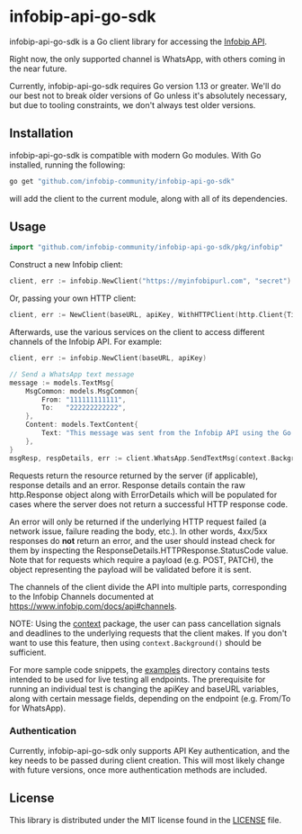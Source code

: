 # infobip-api-go-sdk

infobip-api-go-sdk is a Go client library for accessing the [Infobip API](https://www.infobip.com/docs/api).

Right now, the only supported channel is WhatsApp, with others coming in the near future.

Currently, infobip-api-go-sdk requires Go version 1.13 or greater.
We'll do our best not to break older versions of Go unless it's absolutely necessary, but due to tooling constraints,
we don't always test older versions.

## Installation ##

infobip-api-go-sdk is compatible with modern Go modules. With Go installed, running the following:

```bash
go get "github.com/infobip-community/infobip-api-go-sdk"
```

will add the client to the current module, along with all of its dependencies.

## Usage ##

```go
import "github.com/infobip-community/infobip-api-go-sdk/pkg/infobip"
```

Construct a new Infobip client:

```go
client, err := infobip.NewClient("https://myinfobipurl.com", "secret")
```

Or, passing your own HTTP client:

```go
client, err := NewClient(baseURL, apiKey, WithHTTPClient(http.Client{Timeout: 3 * time.Second}))
```

Afterwards, use the various services on the client to
access different channels of the Infobip API. For example:

```go
client, err := infobip.NewClient(baseURL, apiKey)

// Send a WhatsApp text message
message := models.TextMsg{
    MsgCommon: models.MsgCommon{
        From: "111111111111",
        To:   "222222222222",
    },
    Content: models.TextContent{
		Text: "This message was sent from the Infobip API using the Go API client."
	},
}
msgResp, respDetails, err := client.WhatsApp.SendTextMsg(context.Background(), message)
```

Requests return the resource returned by the server (if applicable), response details and an error.
Response details contain the raw http.Response object along with ErrorDetails which will be populated for cases
where the server does not return a successful HTTP response code.

An error will only be returned if the underlying HTTP request failed (a network issue, failure reading the body, etc.).
In other words, 4xx/5xx responses do **not** return an error, and the user should instead check for them
by inspecting the ResponseDetails.HTTPResponse.StatusCode value. Note that for requests which require a payload (e.g. POST, PATCH),
the object representing the payload will be validated before it is sent.

The channels of the client divide the API into multiple parts, corresponding to the Infobip Channels documented at
https://www.infobip.com/docs/api#channels.

NOTE: Using the [context](https://godoc.org/context) package, the user can pass cancellation signals and deadlines
to the underlying requests that the client makes. If you don't want to use this feature, then using `context.Background()`
should be sufficient.

For more sample code snippets, the [examples](https://github.com/infobip-community/infobip-api-go-sdk/tree/main/examples) directory
contains tests intended to be used for live testing all endpoints. The prerequisite for running an individual test is changing
the apiKey and baseURL variables, along with certain message fields, depending on the endpoint (e.g. From/To for WhatsApp).


### Authentication ###

Currently, infobip-api-go-sdk only supports API Key authentication, and the key needs to be passed during client creation.
This will most likely change with future versions, once more authentication methods are included.

## License ##

This library is distributed under the MIT license found in the [LICENSE](./LICENSE) file.
